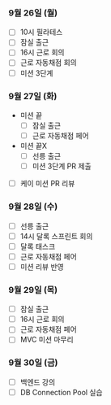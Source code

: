 ### 9월 26일 (월)
- [ ] 10시 필라테스
- [ ] 잠실 출근
- [ ] 16시 근로 회의
- [ ] 근로 자동채점 회의
- [ ] 미션 3단계

### 9월 27일 (화)
- 미션 끝
  - [ ] 잠실 출근
  - [ ] 근로 자동채점 페어
- 미션 끝X
  - [ ] 선릉 출근
  - [ ] 미션 3단계 PR 제출
- [ ] 케이 미션 PR 리뷰

### 9월 28일 (수)
- [ ] 선릉 출근
- [ ] 14시 달록 스프린트 회의
- [ ] 달록 태스크
- [ ] 근로 자동채점 페어
- [ ] 미션 리뷰 반영

### 9월 29일 (목)
- [ ] 잠실 출근
- [ ] 16시 근로 회의
- [ ] 근로 자동채점 페어
- [ ] MVC 미션 마무리

### 9월 30일 (금)
- [ ] 백엔드 강의
- [ ] DB Connection Pool 실습

